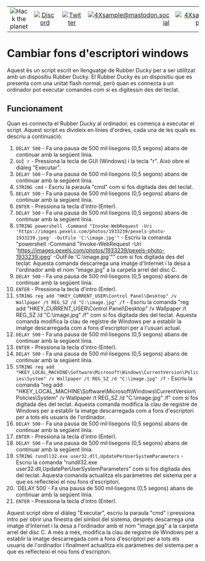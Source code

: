 
|               |               |               |               |               |               |
|:-------------:|:-------------:|:-------------:|-------------:|-------------:|-------------:|
| ![Hack the planet](https://img.shields.io/badge/Hack-The%20Planet-orange) | [![Discord](https://img.shields.io/discord/667340023829626920?logo=discord)](https://discord.gg/ahVq54p) | [![Twitter](https://img.shields.io/twitter/follow/4xsample?style=social&logo=twitter)](https://twitter.com/4xsample/follow?screen_name=shields_io) | [![4Xsample@mastodon.social](https://img.shields.io/badge/Mastodon-@4Xsample-blueviolet?style=for-the-badge&logo=mastodon)](https://mastodon.social/@4Xsample) | [![4Xsample](https://img.shields.io/badge/Twitch-4Xsample-6441A4?style=for-the-badge&logo=twitch)](https://twitch.tv/4Xsample) | [![PayPal](https://img.shields.io/badge/PayPal-00457C?style=for-the-badge&logo=paypal&logoColor=white)](https://www.paypal.com/donate/?hosted_button_id=EFVMSRHVBNJP4) |


# Cambiar fons d'escriptori windows

Aquest és un script escrit en llenguatge de Rubber Ducky per a ser utilitzat amb un dispositiu Rubber Ducky. El Rubber Ducky és un dispositiu que es presenta com una unitat flash normal, però quan es connecta a un ordinador pot executar comandes com si es digitessin des del teclat.

## Funcionament

Quan es connecta el Rubber Ducky al ordinador, es comença a executar el script. Aquest script es divideix en línies d'ordres, cada una de les quals es descriu a continuació:

1. `DELAY 500` - Fa una pausa de 500 mil·lisegons (0,5 segons) abans de continuar amb la següent línia.
2. `GUI r` - Pressiona la tecla de GUI (Windows) i la tecla "r". Això obre el diàleg "Executar".
3. `DELAY 500` - Fa una pausa de 500 mil·lisegons (0,5 segons) abans de continuar amb la següent línia.
4. `STRING cmd` - Escriu la paraula "cmd" com si fos digitada des del teclat.
5. `DELAY 500` - Fa una pausa de 500 mil·lisegons (0,5 segons) abans de continuar amb la següent línia.
6. `ENTER` - Pressiona la tecla d'intro (Enter).
7. `DELAY 500` - Fa una pausa de 500 mil·lisegons (0,5 segons) abans de continuar amb la següent línia.
8. `STRING powershell -Command "Invoke-WebRequest -Uri 'https://images.pexels.com/photos/1933239/pexels-photo-1933239.jpeg' -OutFile 'C:\image.jpg'"` - Escriu la comanda "powershell -Command "Invoke-WebRequest -Uri 'https://images.pexels.com/photos/1933239/pexels-photo-1933239.jpeg' -OutFile 'C:\image.jpg'"" com si fos digitada des del teclat. Aquesta comanda descarrega una imatge d'Internet i la desa a l'ordinador amb el nom "image.jpg" a la carpeta arrel del disc C.
9. `DELAY 500` - Fa una pausa de 500 mil·lisegons (0,5 segons) abans de continuar amb la següent línia.
10. `ENTER` - Pressiona la tecla d'intro (Enter).
11. `STRING reg add "HKEY_CURRENT_USER\Control Panel\Desktop" /v Wallpaper /t REG_SZ /d "C:\image.jpg" /f` - Escriu la comanda "reg add "HKEY_CURRENT_USER\Control Panel\Desktop" /v Wallpaper /t REG_SZ /d "C:\image.jpg" /f" com si fos digitada des del teclat. Aquesta comanda modifica la clau de registre de Windows per a establir la imatge descarregada com a fons d'escriptori per a l'usuari actual.
12. `DELAY 500` - Fa una pausa de 500 mil·lisegons (0,5 segons) abans de continuar amb la següent línia.
13. `ENTER` - Pressiona la tecla d'intro (Enter).
14. `DELAY 500` - Fa una pausa de 500 mil·lisegons (0,5 segons) abans de continuar amb la següent línia.
15. `STRING reg add "HKEY_LOCAL_MACHINE\Software\Microsoft\Windows\CurrentVersion\Policies\System" /v Wallpaper /t REG_SZ /d "C:\image.jpg" /f` - Escriu la comanda "reg add "HKEY_LOCAL_MACHINE\Software\Microsoft\Windows\CurrentVersion\Policies\System" /v Wallpaper /t REG_SZ /d "C:\image.jpg" /f" com si fos digitada des del teclat. Aquesta comanda modifica la clau de registre de Windows per a establir la imatge descarregada com a fons d'escriptori per a tots els usuaris de l'ordinador.
16. `DELAY 500` - Fa una pausa de 500 mil·lisegons (0,5 segons) abans de continuar amb la següent línia.
17. `ENTER` - Pressiona la tecla d'intro (Enter).
18. `DELAY 500` - Fa una pausa de 500 mil·lisegons (0,5 segons) abans de continuar amb la següent línia.
19. `STRING rundll32.exe user32.dll,UpdatePerUserSystemParameters` - Escriu la comanda "rundll32.exe user32.dll,UpdatePerUserSystemParameters" com si fos digitada des del teclat. Aquesta comanda actualitza els paràmetres del sistema per a que es reflecteixi el nou fons d'escriptori.
20. `DELAY 500 - Fa una pausa de 500 mil·lisegons (0,5 segons) abans de continuar amb la següent línia.
21. `ENTER` - Pressiona la tecla d'intro (Enter).

Aquest script obre el diàleg "Executar", escriu la paraula "cmd" i pressiona intro per obrir una finestra del símbol del sistema, després descarrega una imatge d'Internet i la desa a l'ordinador amb el nom "image.jpg" a la carpeta arrel del disc C. A més a més, modifica la clau de registre de Windows per a establir la imatge descarregada com a fons d'escriptori per a tots els usuaris de l'ordinador i finalment actualitza els paràmetres del sistema per a que es reflecteixi el nou fons d'escriptori.